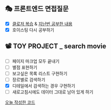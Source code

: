 ## 🎭 프론트엔드 면접질문
- [x] [클로저 복습](https://velog.io/@gay0ung/Closure) & [지난번 공부한 내용](https://github.com/gay0ung/TIL/blob/master/2021/01_JANUARY/0105.md)
- [x] 호이스팅 다시 공부하기

## 📽 TOY PROJECT _ search movie 
 - [ ] 페이지 마크업 모두 끝내기
 - [ ] 별점 표현하기
 - [ ] 보고싶은 목록 리스트 구현하기
 - [ ] 장르별로 검색하기
 - [x] 디테일에서 검색하는 경우 구현하기
 - [ ] 새로고침시에도 데이터 그대로 남아 있게 하기 

[오늘 작성한 코드](https://github.com/gay0ung/Vue/commit/c7e7f55e30b89966ab3a2ff174bea0cc852b050d)
